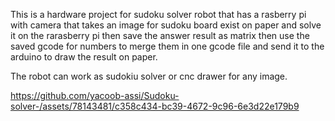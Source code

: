 This is a hardware project for sudoku solver robot that has a rasberry pi with camera that takes an image for sudoku board exist on paper and solve it on the rarasberry pi then save the answer result as matrix then use the saved gcode for numbers to merge them in one gcode file and send it to the arduino to draw the result on paper.

The robot can work as sudokiu solver or cnc drawer for any image.


https://github.com/yacoob-assi/Sudoku-solver-/assets/78143481/c358c434-bc39-4672-9c96-6e3d22e179b9

